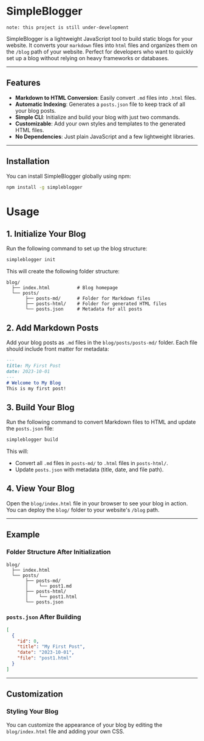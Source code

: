 # SimpleBlogger

`note: this project is still under-development`

SimpleBlogger is a lightweight JavaScript tool to build static blogs for your website. It converts your `markdown` files into `html` files and organizes them on the `/blog` path of your website. Perfect for developers who want to quickly set up a blog without relying on heavy frameworks or databases.

---

## Features

- **Markdown to HTML Conversion**: Easily convert `.md` files into `.html` files.
- **Automatic Indexing**: Generates a `posts.json` file to keep track of all your blog posts.
- **Simple CLI**: Initialize and build your blog with just two commands.
- **Customizable**: Add your own styles and templates to the generated HTML files.
- **No Dependencies**: Just plain JavaScript and a few lightweight libraries.

---

## Installation

You can install SimpleBlogger globally using npm:

```bash
npm install -g simpleblogger
```

# Usage

## 1. Initialize Your Blog
Run the following command to set up the blog structure:

```bash
simpleblogger init
```

This will create the following folder structure:

```
blog/
  ├── index.html          # Blog homepage
  └── posts/
       ├── posts-md/      # Folder for Markdown files
       ├── posts-html/    # Folder for generated HTML files
       └── posts.json     # Metadata for all posts
```

## 2. Add Markdown Posts
Add your blog posts as `.md` files in the `blog/posts/posts-md/` folder. Each file should include front matter for metadata:

```markdown
---
title: My First Post
date: 2023-10-01
---
# Welcome to My Blog
This is my first post!
```

## 3. Build Your Blog
Run the following command to convert Markdown files to HTML and update the `posts.json` file:

```bash
simpleblogger build
```

This will:
- Convert all `.md` files in `posts-md/` to `.html` files in `posts-html/`.
- Update `posts.json` with metadata (title, date, and file path).

## 4. View Your Blog
Open the `blog/index.html` file in your browser to see your blog in action. You can deploy the `blog/` folder to your website's `/blog` path.

---

## Example

### Folder Structure After Initialization

```
blog/
  ├── index.html
  └── posts/
       ├── posts-md/
       │    └── post1.md
       ├── posts-html/
       │    └── post1.html
       └── posts.json
```

### `posts.json` After Building

```json
[
  {
    "id": 0,
    "title": "My First Post",
    "date": "2023-10-01",
    "file": "post1.html"
  }
]
```

---

## Customization

### Styling Your Blog
You can customize the appearance of your blog by editing the `blog/index.html` file and adding your own CSS.


